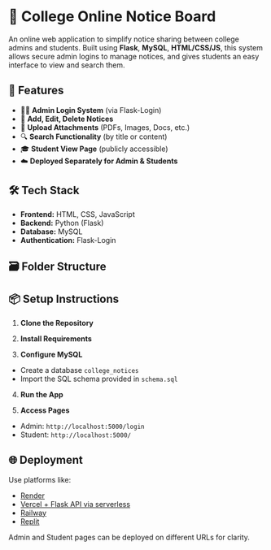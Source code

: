 # 📢 College Online Notice Board

An online web application to simplify notice sharing between college admins and students. Built using **Flask**, **MySQL**, **HTML/CSS/JS**, this system allows secure admin logins to manage notices, and gives students an easy interface to view and search them.

## 🚀 Features

- 👨‍🏫 **Admin Login System** (via Flask-Login)
- 📄 **Add, Edit, Delete Notices**
- 📎 **Upload Attachments** (PDFs, Images, Docs, etc.)
- 🔍 **Search Functionality** (by title or content)
- 🎓 **Student View Page** (publicly accessible)
- ☁️ **Deployed Separately for Admin & Students**

## 🛠️ Tech Stack

- **Frontend:** HTML, CSS, JavaScript
- **Backend:** Python (Flask)
- **Database:** MySQL
- **Authentication:** Flask-Login

## 🗃️ Folder Structure


## 📦 Setup Instructions

1. **Clone the Repository**


2. **Install Requirements**


3. **Configure MySQL**
- Create a database `college_notices`
- Import the SQL schema provided in `schema.sql`

4. **Run the App**

5. **Access Pages**
- Admin: `http://localhost:5000/login`
- Student: `http://localhost:5000/`

## 🌐 Deployment

Use platforms like:
- [Render](https://render.com/)
- [Vercel + Flask API via serverless](https://vercel.com/)
- [Railway](https://railway.app/)
- [Replit](https://replit.com/)

Admin and Student pages can be deployed on different URLs for clarity.

